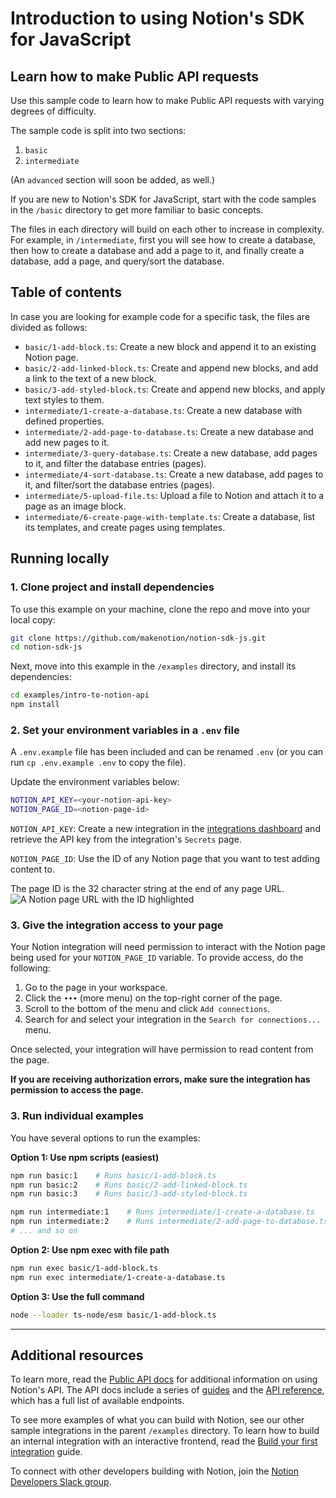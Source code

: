 # Introduction to using Notion's SDK for JavaScript

## Learn how to make Public API requests

Use this sample code to learn how to make Public API requests with varying degrees of difficulty.

The sample code is split into two sections:

1. `basic`
2. `intermediate`

(An `advanced` section will soon be added, as well.)

If you are new to Notion's SDK for JavaScript, start with the code samples in the `/basic` directory to get more familiar to basic concepts.

The files in each directory will build on each other to increase in complexity. For example, in `/intermediate`, first you will see how to create a database, then how to create a database and add a page to it, and finally create a database, add a page, and query/sort the database.

## Table of contents

In case you are looking for example code for a specific task, the files are divided as follows:

- `basic/1-add-block.ts`: Create a new block and append it to an existing Notion page.
- `basic/2-add-linked-block.ts`: Create and append new blocks, and add a link to the text of a new block.
- `basic/3-add-styled-block.ts`: Create and append new blocks, and apply text styles to them.
- `intermediate/1-create-a-database.ts`: Create a new database with defined properties.
- `intermediate/2-add-page-to-database.ts`: Create a new database and add new pages to it.
- `intermediate/3-query-database.ts`: Create a new database, add pages to it, and filter the database entries (pages).
- `intermediate/4-sort-database.ts`: Create a new database, add pages to it, and filter/sort the database entries (pages).
- `intermediate/5-upload-file.ts`: Upload a file to Notion and attach it to a page as an image block.
- `intermediate/6-create-page-with-template.ts`: Create a database, list its templates, and create pages using templates.

## Running locally

### 1. Clone project and install dependencies

To use this example on your machine, clone the repo and move into your local copy:

```zsh
git clone https://github.com/makenotion/notion-sdk-js.git
cd notion-sdk-js
```

Next, move into this example in the `/examples` directory, and install its dependencies:

```zsh
cd examples/intro-to-notion-api
npm install
```

### 2. Set your environment variables in a `.env` file

A `.env.example` file has been included and can be renamed `.env` (or you can run `cp .env.example .env` to copy the file).

Update the environment variables below:

```zsh
NOTION_API_KEY=<your-notion-api-key>
NOTION_PAGE_ID=<notion-page-id>
```

`NOTION_API_KEY`: Create a new integration in the [integrations dashboard](https://www.notion.com/my-integrations) and retrieve the API key from the integration's `Secrets` page.

`NOTION_PAGE_ID`: Use the ID of any Notion page that you want to test adding content to.

The page ID is the 32 character string at the end of any page URL.
![A Notion page URL with the ID highlighted](./assets/page_id.png)

### 3. Give the integration access to your page

Your Notion integration will need permission to interact with the Notion page being used for your `NOTION_PAGE_ID` variable. To provide access, do the following:

1. Go to the page in your workspace.
2. Click the `•••` (more menu) on the top-right corner of the page.
3. Scroll to the bottom of the menu and click `Add connections`.
4. Search for and select your integration in the `Search for connections...` menu.

Once selected, your integration will have permission to read content from the page.

**If you are receiving authorization errors, make sure the integration has permission to access the page.**

### 3. Run individual examples

You have several options to run the examples:

**Option 1: Use npm scripts (easiest)**

```zsh
npm run basic:1    # Runs basic/1-add-block.ts
npm run basic:2    # Runs basic/2-add-linked-block.ts
npm run basic:3    # Runs basic/3-add-styled-block.ts

npm run intermediate:1    # Runs intermediate/1-create-a-database.ts
npm run intermediate:2    # Runs intermediate/2-add-page-to-database.ts
# ... and so on
```

**Option 2: Use npm exec with file path**

```zsh
npm run exec basic/1-add-block.ts
npm run exec intermediate/1-create-a-database.ts
```

**Option 3: Use the full command**

```zsh
node --loader ts-node/esm basic/1-add-block.ts
```

---

## Additional resources

To learn more, read the [Public API docs](https://developers.notion.com/) for additional information on using Notion's API. The API docs include a series of [guides](https://developers.notion.com/docs) and the [API reference](https://developers.notion.com/reference/intro), which has a full list of available endpoints.

To see more examples of what you can build with Notion, see our other sample integrations in the parent `/examples` directory. To learn how to build an internal integration with an interactive frontend, read the [Build your first integration](https://developers.notion.com/docs/create-a-notion-integration) guide.

To connect with other developers building with Notion, join the [Notion Developers Slack group](https://join.slack.com/t/notiondevs/shared_invite/zt-20b5996xv-DzJdLiympy6jP0GGzu3AMg).
